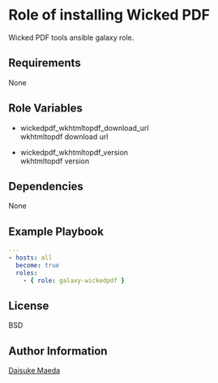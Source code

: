 Role of installing Wicked PDF
=========

Wicked PDF tools ansible galaxy role.

Requirements
------------

None

Role Variables
--------------

* wickedpdf_wkhtmltopdf_download_url  
wkhtmltopdf download url

* wickedpdf_wkhtmltopdf_version  
wkhtmltopdf version

Dependencies
------------

None

Example Playbook
----------------

```yml
---
- hosts: all
  become: true
  roles:
    - { role: galaxy-wickedpdf }
```

License
-------

BSD

Author Information
------------------

[Daisuke Maeda](https://github.com/dmae3 "Daisuke Maeda")

